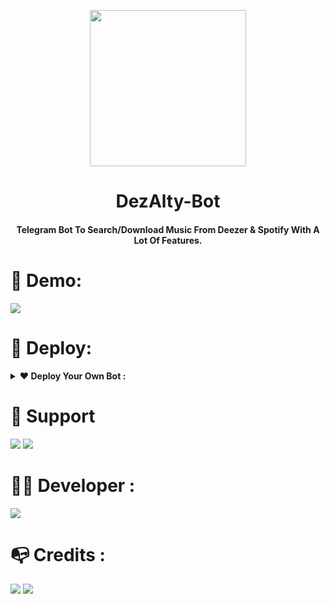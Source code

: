 <p align="center"><a href="#"><img src="https://telegra.ph/file/a135efd02628f3d6b2a4e.jpg" width="250"></a></p> 
<h1 align="center"><b>DezAlty-Bot</b></h1>
<h4 align="center">Telegram Bot To Search/Download Music From Deezer & Spotify With A Lot Of Features.</h4>

# 🤖 Demo:
<a href="https://t.me/DezAltyBot"><img src="https://img.shields.io/badge/@DezAltyBot-ffff00?style=for-the-badge&logo=telegram&logoColor=white"></a>
# 📌 Deploy:

<details>	
  <summary><b>❤ Deploy Your Own Bot :</b></summary>

# Star 🌟 Fork 🍴 & Deploy

### -Easy Way
[![Deploy](https://www.herokucdn.com/deploy/button.svg)](https://heroku.com/deploy?template=https://github.com/AmineSoukara/DezAlty-Bot/tree/main)

### -Self-hosting (For Devs)


Clone Repository:
```
$ git clone https://github.com/AmineSoukara/DezAlty-Bot
```
Enter The Directory:
```
$ cd DezAlty-Bot
```
Install Requirements:
```
$ pip3 install -r requirements.txt
```
Run The Bot:
```
$ python3 -m DezAlty
```
### -Mandatory Configs 
```
[+] Make Sure You Add All These Mandatory Vars. 
    [-] API_ID:     You can get this value from https://my.telegram.org
    [-] API_HASH :  You can get this value from https://my.telegram.org
    [-] BOT_TOKEN : You can get this value from https://t.me/botfather
[+] Bot will not work without setting the mandatory vars.
```
</details>


# 💬 Support 
<a href="https://t.me/DezAltySupport"><img src="https://img.shields.io/badge/Group-ffff00?style=for-the-badge&logo=telegram&logoColor=white"></a>
<a href="https://t.me/DezAlty"><img src="https://img.shields.io/badge/Channel-ffff00?style=for-the-badge&logo=telegram&logoColor=white"></a>


# 👨‍💻 Developer :
<a href="bio.link/aminesoukara"><img src="https://img.shields.io/badge/@AmineSoukara-ffff00?style=for-the-badge&logo=messenger&logoColor=black"></a>

# 📭 Credits :
<a href="https://github.com/pyrogram/pyrogram"><img src="https://img.shields.io/badge/@Pyrogram-ffff00?style=for-the-badge&logo=github&logoColor=black"></a>
<a href="https://github.com/An0nimia/deezloader"><img src="https://img.shields.io/badge/@Deezloader-ffff00?style=for-the-badge&logo=github&logoColor=black"></a>
